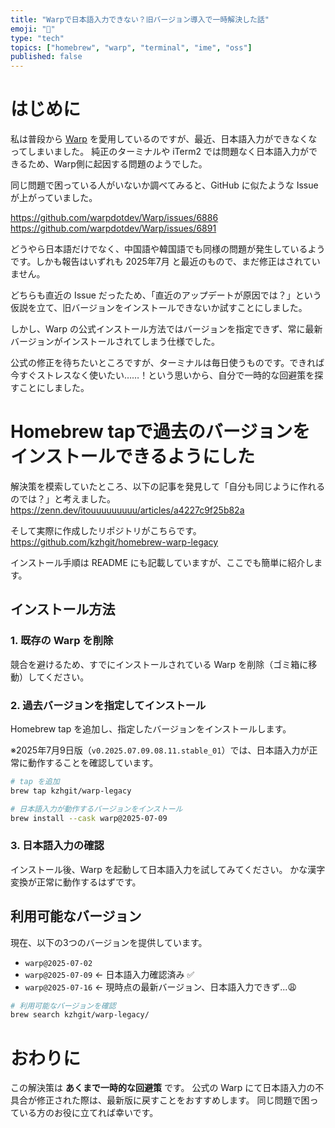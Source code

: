 ```yaml
---
title: "Warpで日本語入力できない？旧バージョン導入で一時解決した話"
emoji: "🍺"
type: "tech"
topics: ["homebrew", "warp", "terminal", "ime", "oss"]
published: false
---
```


# はじめに

私は普段から [Warp](https://www.warp.dev/) を愛用しているのですが、最近、日本語入力ができなくなってしまいました。
純正のターミナルや iTerm2 では問題なく日本語入力ができるため、Warp側に起因する問題のようでした。

同じ問題で困っている人がいないか調べてみると、GitHub に似たような Issue が上がっていました。

https://github.com/warpdotdev/Warp/issues/6886
https://github.com/warpdotdev/Warp/issues/6891

どうやら日本語だけでなく、中国語や韓国語でも同様の問題が発生しているようです。しかも報告はいずれも 2025年7月 と最近のもので、まだ修正はされていません。

どちらも直近の Issue だったため、「直近のアップデートが原因では？」という仮説を立て、旧バージョンをインストールできないか試すことにしました。

しかし、Warp の公式インストール方法ではバージョンを指定できず、常に最新バージョンがインストールされてしまう仕様でした。

公式の修正を待ちたいところですが、ターミナルは毎日使うものです。できれば今すぐストレスなく使いたい……！という思いから、自分で一時的な回避策を探すことにしました。

# Homebrew tapで過去のバージョンをインストールできるようにした

解決策を模索していたところ、以下の記事を発見して「自分も同じように作れるのでは？」と考えました。
https://zenn.dev/itouuuuuuuuu/articles/a4227c9f25b82a

そして実際に作成したリポジトリがこちらです。
https://github.com/kzhgit/homebrew-warp-legacy

インストール手順は README にも記載していますが、ここでも簡単に紹介します。

## インストール方法

### 1. 既存の Warp を削除

競合を避けるため、すでにインストールされている Warp を削除（ゴミ箱に移動）してください。  

### 2. 過去バージョンを指定してインストール

Homebrew tap を追加し、指定したバージョンをインストールします。

※2025年7月9日版（`v0.2025.07.09.08.11.stable_01`）では、日本語入力が正常に動作することを確認しています。

```bash
# tap を追加
brew tap kzhgit/warp-legacy

# 日本語入力が動作するバージョンをインストール
brew install --cask warp@2025-07-09
```

### 3. 日本語入力の確認

インストール後、Warp を起動して日本語入力を試してみてください。
かな漢字変換が正常に動作するはずです。

## 利用可能なバージョン

現在、以下の3つのバージョンを提供しています。

- `warp@2025-07-02`
- `warp@2025-07-09` ← 日本語入力確認済み ✅
- `warp@2025-07-16` ← 現時点の最新バージョン、日本語入力できず...😩

```bash
# 利用可能なバージョンを確認
brew search kzhgit/warp-legacy/
```

# おわりに

この解決策は **あくまで一時的な回避策** です。
公式の Warp にて日本語入力の不具合が修正された際は、最新版に戻すことをおすすめします。
同じ問題で困っている方のお役に立てれば幸いです。
